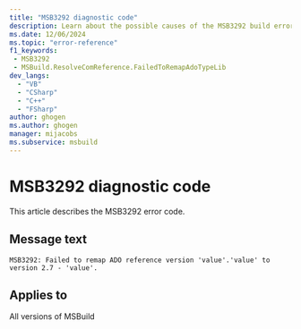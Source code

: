 ```yaml
---
title: "MSB3292 diagnostic code"
description: Learn about the possible causes of the MSB3292 build error, and get troubleshooting tips.
ms.date: 12/06/2024
ms.topic: "error-reference"
f1_keywords:
 - MSB3292
 - MSBuild.ResolveComReference.FailedToRemapAdoTypeLib
dev_langs:
  - "VB"
  - "CSharp"
  - "C++"
  - "FSharp"
author: ghogen
ms.author: ghogen
manager: mijacobs
ms.subservice: msbuild
---
```


# MSB3292 diagnostic code

<!-- :::ErrorDefinitionDescription::: -->
<!-- :::editable-content name="introDescription"::: -->
This article describes the MSB3292 error code.
<!-- :::editable-content-end::: -->

## Message text

`MSB3292: Failed to remap ADO reference version 'value'.'value' to version 2.7 - 'value'.`

<!-- :::editable-content name="postOutputDescription"::: -->
<!--
{StrBegin="MSB3292: "}
-->
<!-- :::editable-content-end::: -->
<!-- :::ErrorDefinitionDescription-end::: -->

## Applies to

All versions of MSBuild
